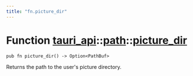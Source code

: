 ```yaml
---
title: "fn.picture_dir"
---
```


# Function [tauri_api](/docs/api/rust/tauri_api/../index.html)::​[path](/docs/api/rust/tauri_api/index.html)::​[picture_dir](/docs/api/rust/tauri_api/)

    pub fn picture_dir() -> Option<PathBuf>

Returns the path to the user's picture directory.
